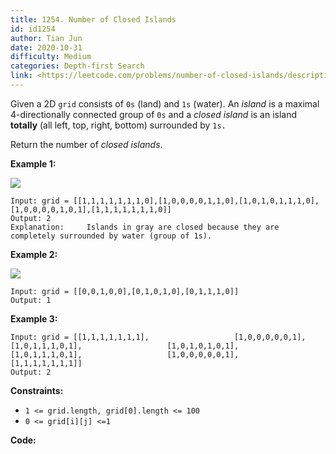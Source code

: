 ```yaml
---
title: 1254. Number of Closed Islands
id: id1254
author: Tian Jun
date: 2020-10-31
difficulty: Medium
categories: Depth-first Search
link: <https://leetcode.com/problems/number-of-closed-islands/description/>
---
```


Given a 2D `grid` consists of `0s` (land) and `1s` (water).  An _island_ is a
maximal 4-directionally connected group of `0s` and a _closed island_  is an
island **totally**  (all left, top, right, bottom) surrounded by `1s.`

Return the number of _closed islands_.



**Example 1:**

![](https://assets.leetcode.com/uploads/2019/10/31/sample_3_1610.png)
            
	Input: grid = [[1,1,1,1,1,1,1,0],[1,0,0,0,0,1,1,0],[1,0,1,0,1,1,1,0],[1,0,0,0,0,1,0,1],[1,1,1,1,1,1,1,0]]    
	Output: 2    
	Explanation:     Islands in gray are closed because they are completely surrounded by water (group of 1s).

**Example 2:**

![](https://assets.leetcode.com/uploads/2019/10/31/sample_4_1610.png)
            
	Input: grid = [[0,0,1,0,0],[0,1,0,1,0],[0,1,1,1,0]]    
	Output: 1    

**Example 3:**
            
	Input: grid = [[1,1,1,1,1,1,1],                   [1,0,0,0,0,0,1],                   [1,0,1,1,1,0,1],                   [1,0,1,0,1,0,1],                   [1,0,1,1,1,0,1],                   [1,0,0,0,0,0,1],                   [1,1,1,1,1,1,1]]    
	Output: 2    



**Constraints:**

  * `1 <= grid.length, grid[0].length <= 100`
  * `0 <= grid[i][j] <=1`


**Code:**
